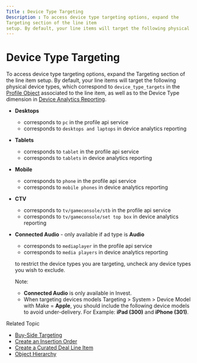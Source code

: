 ```yaml
---
Title : Device Type Targeting
Description : To access device type targeting options, expand the
Targeting section of the line item
setup. By default, your line items will target the following physical
---
```



# Device Type Targeting



To access device type targeting options, expand the
Targeting section of the line item
setup. By default, your line items will target the following physical
device types, which correspond to `device_type_targets` in the <a
href="https://docs.xandr.com/bundle/xandr-api/page/profile-service.html#ProfileService-DeviceTypeTargets"
class="xref" target="_blank">Profile Object</a> associated to the line
item, as well as to the Device Type dimension in <a
href="https://docs.xandr.com/bundle/invest_invest-standard/page/topics/device-analytics-report.html"
class="xref" target="_blank">Device Analytics Reporting</a>.

- **Desktops**
  - corresponds to `pc` in the profile api service
  - corresponds to `desktops and laptops` in device analytics reporting
- **Tablets**
  - corresponds to `tablet` in the profile api service
  - corresponds to `tablets` in device analytics reporting
- **Mobile**
  - corresponds to `phone` in the profile api service
  - corresponds to `mobile phones` in device analytics reporting
- **CTV**
  - corresponds to `tv/gameconsole/stb` in the profile api service
  - corresponds to `tv/gameconsole/set top box` in device analytics
    reporting
- **Connected Audio** - only available if ad type is **Audio**
  - corresponds to `mediaplayer` in the profile api service
  - corresponds to `media players` in device analytics reporting

  to restrict the device types you are targeting, uncheck any device
  types you wish to exclude.
  <div id="ID-00004ad8__p-f7f16480-a437-4618-9e9c-0b1fa74608f7"
  >

  <div id="ID-00004ad8__note-854ba3e1-5f79-4d07-8932-ad5d8d38cba1"
  

  Note:
  - **Connected Audio** is only available in Invest.
  - When targeting devices models
    Targeting
    \> System \>
    Device Model with
    Make = **Apple**, you should
    include the following device models to avoid under-delivery. For
    Example: **iPad (300)** and **iPhone (301)**.

  

  

Related Topic

- <a href="buy-side-targeting.html" class="xref">Buy-Side Targeting</a>
- <a href="create-an-insertion-order.html" class="xref">Create an
  Insertion Order</a>
- <a href="create-a-curated-deal-line-item.html" class="xref">Create a
  Curated Deal Line Item</a>
- <a href="object-hierarchy.html" class="xref">Object Hierarchy</a>




